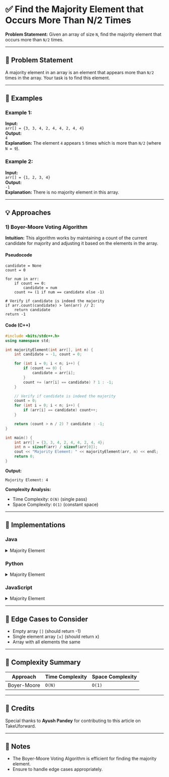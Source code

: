 # ✅ Find the Majority Element that Occurs More Than N/2 Times

**Problem Statement:** Given an array of size `N`, find the majority element that occurs more than `N/2` times.

---

## 📌 Problem Statement

A majority element in an array is an element that appears more than `N/2` times in the array. Your task is to find this element.

---

## 🧪 Examples

### Example 1:
**Input:**  
`arr[] = {3, 3, 4, 2, 4, 4, 2, 4, 4}`  
**Output:**  
`4`  
**Explanation:** The element `4` appears `5` times which is more than `N/2` (where `N = 9`).

### Example 2:
**Input:**  
`arr[] = {1, 2, 3, 4}`  
**Output:**  
`-1`  
**Explanation:** There is no majority element in this array.

---

## 💡 Approaches

### 1) Boyer-Moore Voting Algorithm

**Intuition:** This algorithm works by maintaining a count of the current candidate for majority and adjusting it based on the elements in the array.

#### Pseudocode
```
candidate = None
count = 0

for num in arr:
    if count == 0:
        candidate = num
    count += (1 if num == candidate else -1)

# Verify if candidate is indeed the majority
if arr.count(candidate) > len(arr) // 2:
    return candidate
return -1
```

#### Code (C++)
```cpp
#include <bits/stdc++.h>
using namespace std;

int majorityElement(int arr[], int n) {
    int candidate = -1, count = 0;

    for (int i = 0; i < n; i++) {
        if (count == 0) {
            candidate = arr[i];
        }
        count += (arr[i] == candidate) ? 1 : -1;
    }

    // Verify if candidate is indeed the majority
    count = 0;
    for (int i = 0; i < n; i++) {
        if (arr[i] == candidate) count++;
    }

    return (count > n / 2) ? candidate : -1;
}

int main() {
    int arr[] = {3, 3, 4, 2, 4, 4, 2, 4, 4};
    int n = sizeof(arr) / sizeof(arr[0]);
    cout << "Majority Element: " << majorityElement(arr, n) << endl;
    return 0;
}
```

**Output:**
```
Majority Element: 4
```

**Complexity Analysis:**
- Time Complexity: `O(N)` (single pass)
- Space Complexity: `O(1)` (constant space)

---

## 🧷 Implementations

### Java

<details>
<summary>Majority Element</summary>

```java
public class Main {
    static int majorityElement(int[] arr) {
        int candidate = -1, count = 0;

        for (int num : arr) {
            if (count == 0) {
                candidate = num;
            }
            count += (num == candidate) ? 1 : -1;
        }

        // Verify if candidate is indeed the majority
        count = 0;
        for (int num : arr) {
            if (num == candidate) count++;
        }

        return (count > arr.length / 2) ? candidate : -1;
    }

    public static void main(String[] args) {
        int[] arr = {3, 3, 4, 2, 4, 4, 2, 4, 4};
        System.out.println("Majority Element: " + majorityElement(arr));
    }
}
```

</details>

### Python

<details>
<summary>Majority Element</summary>

```python
def majority_element(arr):
    candidate, count = None, 0

    for num in arr:
        if count == 0:
            candidate = num
        count += (1 if num == candidate else -1)

    # Verify if candidate is indeed the majority
    count = arr.count(candidate)
    return candidate if count > len(arr) // 2 else -1

arr = [3, 3, 4, 2, 4, 4, 2, 4, 4]
print("Majority Element:", majority_element(arr))
```

</details>

### JavaScript

<details>
<summary>Majority Element</summary>

```javascript
function majorityElement(arr) {
    let candidate = null, count = 0;

    for (let num of arr) {
        if (count === 0) {
            candidate = num;
        }
        count += (num === candidate) ? 1 : -1;
    }

    // Verify if candidate is indeed the majority
    count = arr.filter(num => num === candidate).length;
    return count > arr.length / 2 ? candidate : -1;
}

let arr = [3, 3, 4, 2, 4, 4, 2, 4, 4];
console.log("Majority Element:", majorityElement(arr));
```

</details>

---

## 🧭 Edge Cases to Consider

* Empty array `[]` (should return -1)
* Single element array `[x]` (should return x)
* Array with all elements the same

---

## 🧾 Complexity Summary

| Approach      | Time Complexity | Space Complexity |
| ------------- | --------------- | ---------------- |
| Boyer-Moore   | `O(N)`          | `O(1)`           |

---

## 🙌 Credits

Special thanks to **Ayush Pandey** for contributing to this article on TakeUforward.

---

## 📣 Notes

* The Boyer-Moore Voting Algorithm is efficient for finding the majority element.
* Ensure to handle edge cases appropriately.
